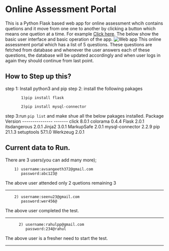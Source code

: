 # Online Assessment Portal
This is a Python Flask based web app for online assessment whcih contains quetions and it move from one one to another by clicking a button which means one quetion at a time. For example [Click here](https://cybersmart.wnscaresfoundation.org/).
The below show the basic user interface and basic operation of the app.
![Web app](https://github.com/avsangeeth/Paginated-Questionnaire/blob/main/Frame%204.png)
 This online assessment portal which has a list of 5 questions. These questions are fetched from database and whenever the user answers each of these questions, the database will be updated accordingly and when user logs in again they should continue from last point.

 ## How to Step up this?
 step 1: Install python3 and pip
 step 2:  install the following pakages

           1)pip install flask

           2)pip install mysql-connector
step 3:run ```pip list``` and make shue all the below pakages installed.
           Package         Version
           --------------- -------
            click           8.0.1
            colorama        0.4.4
            Flask           2.0.1
            itsdangerous    2.0.1
            Jinja2          3.0.1
            MarkupSafe      2.0.1
            mysql-connector 2.2.9
            pip             21.1.3
            setuptools      57.1.0
            Werkzeug        2.0.1
## Current data to Run.
There are 3 users(you can add many more);

        1) username:avsangeeth372@gmail.com
           password:abc123@
The above user attended only 2 quetions remaining 3

---------------------------------------------------------------------
        2) username:seenu23@gmail.com
           password:wer456@
The above user completed the test.

----------------------------------------------------------------------

          2) username:rahulpp@gmail.com
             password:234@rahul
The above user is a fresher need to start the test.

----------------------------------------------------------------------


